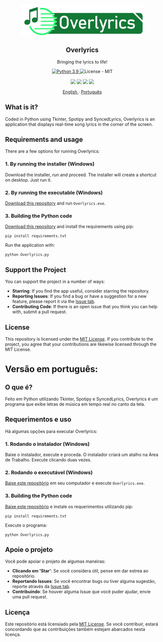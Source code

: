 <p align="center">
 <img width="400px" src="Logos/main-logo.png" align="center" alt="GitHub Readme Stats" />
 <h2 align="center">Overlyrics</h2>
 <p align="center">Bringing the lyrics to life!</p>
</p>
  <p align="center">
    <a href="https://www.python.org">
      <img alt="Python 3.9" src="https://img.shields.io/badge/Python-3.9-3776AB.svg?style=flat&logo=python&logoColor=white" />
    </a>
    <a>
      <img alt="License - MIT" src="https://img.shields.io/badge/License-MIT-yellow.svg" />
    </a>
    <br />
    <br />
    <a>
      <img src="https://img.shields.io/badge/Spotify-1ED760?&style=for-the-badge&logo=spotify&logoColor=white"/>
    </a>
    <a>
      <img src="https://img.shields.io/badge/Python-FFD43B?style=for-the-badge&logo=python&logoColor=blue"/>
    </a>
    <a>
      <img src="https://img.shields.io/badge/Unsplash-000000?style=for-the-badge&logo=Unsplash&logoColor=white"/>
    </a>
    <a>
      <img src="https://img.shields.io/badge/GitHub%20Pages-222222?style=for-the-badge&logo=GitHub%20Pages&logoColor=white"/>
    </a>
  <p align="center">
    <a href="readme.md">English </a>
    ·
    <a href="#versão-em-português">Português</a>
  </p>

## What is it?
Coded in Python using Tkinter, Spotipy and SyncedLyrics, Overlyrics is an application that displays real-time song lyrics in the corner of the screen. 

## Requirements and usage
There are a few options for running Overlyrics:

### 1. By running the installer (Windows)
Download the installer, run and proceed. The installer will create a shortcut on desktop. Just run it.

### 2. By running the executable (Windows)
[Download this repository]() and run `Overlyrics.exe`.

### 3. Building the Python code
[Download this repository]() and install the requirements using pip:

``` 
pip install requirements.txt
```

Run the application with:
``` 
python Overlyrics.py
```

## Support the Project

You can support the project in a number of ways:
* __Starring__: If you find the app useful, consider starring the repository.
* __Reporting Issues__: If you find a bug or have a suggestion for a new feature, 
  please report it via the [Issue tab](https://github.com/CezarGab/Overlyrics/issues).
* __Contributing Code__: If there is an open issue that you think you can help with, 
  submit a pull request.
  

## License
This repository is licensed under the [MIT License](https://github.com/CezarGab/Overlyrics/blob/main/LICENSE). If you contribute
to the project, you agree that your contributions are likewise licensed through
the MIT License. 


# Versão em português:
## O que é?
Feito em Python utilizando Tkinter, Spotipy e SyncedLyrics, Overlyrics é um programa que exibe letras de música em tempo real no canto da tela. 

## Requerimentos e uso
Há algumas opções para executar Overlyrics:

### 1. Rodando o instalador (Windows)
Baixe o instalador, execute e proceda. O instalador criará um atalho na Área de Trabalho. Execute clicando duas vezes.

### 2. Rodando o executável (Windows)
[Baixe este repositório]() em seu computador e execute `Overlyrics.exe`.

### 3. Building the Python code
[Baixe este repositório]() e instale os requerimentos utilizando pip:

``` 
pip install requirements.txt
```

Execute o programa:
``` 
python Overlyrics.py
```

## Apoie o projeto

Você pode apoiar o projeto de algumas maneiras:
* __Clicando em 'Star'__: Se você considera útil, pense em dar estrea ao repositório.
* __Reportando Issues__: Se você encontrar bugs ou tiver alguma sugestão, 
  reporte através da [Issue tab](https://github.com/CezarGab/Overlyrics/issues).
* __Contribuindo__: Se houver alguma Issue que você puder ajudar, 
  envie uma pull request.
  

## Licença
Este repositório está licensiado pela [MIT License](https://github.com/CezarGab/Overlyrics/blob/main/LICENSE). Se você contribuir, estará concordando que as contribuições também estejam abarcados nesta licença.

